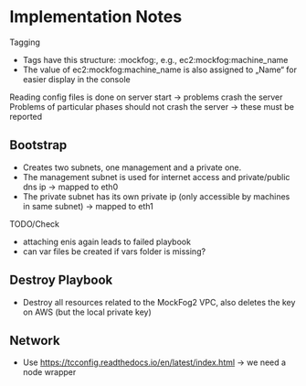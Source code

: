 # Implementation Notes

Tagging
- Tags have this structure: <service>:mockfog:<purpose>, e.g., ec2:mockfog:machine_name
- The value of ec2:mockfog:machine_name is also assigned to „Name“ for easier display in the console

Reading config files is done on server start -> problems crash the server
Problems of particular phases should not crash the server -> these must be reported

## Bootstrap

- Creates two subnets, one management and a private one.
- The management subnet is used for internet access and private/public dns ip -> mapped to eth0
- The private subnet has its own private ip (only accessible by machines in same subnet) -> mapped to eth1

TODO/Check
- attaching enis again leads to failed playbook
- can var files be created if vars folder is missing?

## Destroy Playbook

- Destroy all resources related to the MockFog2 VPC, also deletes the key on AWS (but the local private key)

## Network

- Use https://tcconfig.readthedocs.io/en/latest/index.html -> we need a node wrapper